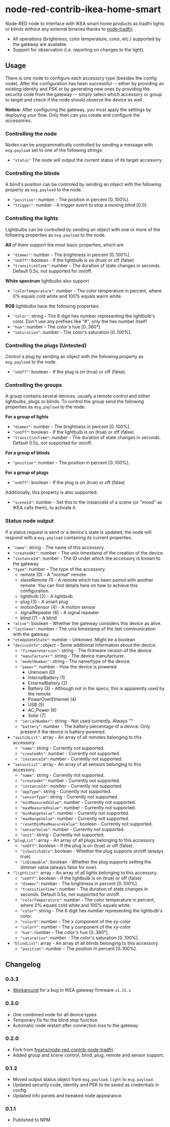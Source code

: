 # node-red-contrib-ikea-home-smart

Node-RED node to interface with IKEA smart home products as tradfri lights or blinds without any external binaries thanks to [node-tradfri](https://github.com/AlCalzone/node-tradfri-client).

* All operations (brightness, color temperature, color, etc.) supported by the gateway are available.
* Support for observation (i.e. reporting on changes to the light).

## Usage
There is one node to configure each accessory type (besides the config node). After the configuration has been successful -- either by providing an existing identity and PSK or by generating new ones by providing the security code from the gateway -- simply select which accessory or group to target and check if the node should observe the device as well.

**Notice:**
After configuring the gateway, you must apply the settings by deploying your flow. Only then can you create and configure the accessories.

### Controlling the node
Nodes can be programmatically controlled by sending a message with `msg.payload` set to one of the following strings:
* `"status"` The node will output the current status of its target accessory.

### Controlling the blinds
A blind's position can be controled by sending an object with the following property as `msg.payload` to the node.

* `"position"`: number - The position in percent [0..100%].
* `"trigger"`: number - A trigger event to stop a moving blind [0.0].

### Controlling the lights
Lightbulbs can be controlled by sending an object with one or more of the following properties as `msg.payload` to the node.

**All** of them support the most basic properties, which are
* `"dimmer"`: number - The brightness in percent [0..100%].
* `"onOff"`: boolean - If the lightbulb is on (true) or off (false)
* `"transitionTime"`: number - The duration of state changes in seconds. Default 0.5s, not supported for on/off.

**White spectrum** lightbulbs also support
* `"colorTemperature"`: number - The color temperature in percent, where 0% equals cold white and 100% equals warm white.

**RGB** lightbulbs have the following properties:
* `"color"`: string - The 6 digit hex number representing the lightbulb's color. Don't use any prefixes like "#", only the hex number itself!
* `"hue"`: number - The color's hue [0..360°].
* `"saturation"`: number - The color's saturation [0..100%].

### Controlling the plugs (Untested)
Control a plug by sending an object with the following property as `msg.payload` to the node.

* `"onOff"`: boolean - If the plug is on (true) or off (false).

### Controlling the groups
A group contains several devices, usually a remote control and either lightbulbs, plugs or blinds. To control the group send the following properties as `msg.payload` to the node:

**For a group of lights**
* `"dimmer"`: number - The brightness in percent [0..100%].
* `"onOff"`: boolean - If the lightbulb is on (true) or off (false)
* `"transitionTime"`: number - The duration of state changes in seconds. Default 0.5s, not supported for on/off.

**For a group of blinds**
* `"position"`: number - The position in percent [0..100%].

**For a group of plugs**
* `"onOff"`: boolean - If the plug is on (true) or off (false)

Additionally, this property is also supported:
* `"sceneId"`: number - Set this to the instanceId of a scene (or "mood" as IKEA calls them), to activate it.

### Status node output
If a status request is send or a device's state is updated, the node will respond with a `msg.payload` containing its current properties.

* `"name"`: string - The name of this accessory.
* `"createdAt"`: number - The unix timestamp of the creation of the device.
* `"instanceId"`: number - The ID under which the accessory is known to the gateway.
* `"type"`: number - The type of the accessory.
	- remote (0) - A "normal" remote
	- slaveRemote (1) - A remote which has been paired with another remote. You can find details here on how to achieve this configuration.
	- lightbulb (2) - A lightbulb
	- plug (3) - A smart plug
	- motionSensor (4) - A motion sensor
	- signalRepeater (6) - A signal repeater
	- blind (7) - A blind
* `"alive"`: boolean - Whether the gateway considers this device as alive.
* `"lastSeen"`: number - The unix timestamp of the last communication with the gateway.
* `"otaUpdateState"`: number - Unknown. Might be a boolean
* `"deviceInfo"`: object - Some additional information about the device.
	- `"firmwareVersion"`: string - The firmware version of the device.
	- `"manufacturer"`: string - The device manufacturer.
	- `"modelNumber"`: string - The name/type of the device.
	- `"power"`: number - How the device is powered.
		* Unknown (0)
		* InternalBattery (1)
		* ExternalBattery (2)
		* Battery (3) - Although not in the specs, this is apparently used by the remote
		* PowerOverEthernet (4)
		* USB (5)
		* AC_Power (6)
		* Solar (7)
	- `"serialNumber"`: string - Not used currently. Always ""
	- `"battery"`: number - The battery percentage of a device. Only present if the device is battery-powered.
* `"switchList"`: array - An array of all remotes belonging to this accessory.
	- `"name"`: string - Currently not supported.
	- `"createdAt"`: number - Currently not supported.
	- `"instanceId"`: number - Currently not supported.
* `"sensorList"`: array - An array of all sensors belonging to this accessory.
	- `"name"`: string - Currently not supported.
	- `"createdAt"`: number - Currently not supported.
	- `"instanceId"`: number - Currently not supported.
	- `"appType"`: string - Currently not supported.
	- `"sensorType"`: string - Currently not supported.
	- `"minMeasuredValue"`: number - Currently not supported.
	- `"maxMeasuredValue"`: number - Currently not supported.
	- `"minRangeValue"`: number - Currently not supported.
	- `"maxRangeValue"`: number - Currently not supported.
	- `"resetMinMaxMeasureValue"`: boolean - Currently not supported.
	- `"sensorValue"`: number - Currently not supported.
	- `"unit"`: string - Currently not supported.
* `"plugList"`: array - An array of all plugs belonging to this accessory.
	- `"onOff"`: boolean - If the plug is on (true) or off (false).
	- `"isSwitchable"`: boolean - Whether the plug supports on/off (always true).
	- `"isDimmable"`: boolean - Whether the plug supports setting the dimmer value (always false for now).
* `"lightList"`: array - An array of all lights belonging to this accessory.
	- `"onOff"`: boolean - If the lightbulb is on (true) or off (false)
	- `"dimmer"`: number - The brightness in percent [0..100%].
	- `"transitionTime"`: number - The duration of state changes in seconds. Default 0.5s, not supported for on/off.
	- `"colorTemperature"`: number - The color temperature in percent, where 0% equals cold white and 100% equals white.
	- `"color"`: string - The 6 digit hex number representing the lightbulb's color.
	- `"colorX"`: number - The x component of the xy-color
	- `"colorY"`: number - The y component of the xy-color
	- `"hue"`: number - The color's hue [0..360°].
	- `"saturation"`: number - The color's saturation [0..100%].
* `"blindList"`: array - An array of all blinds belonging to this accessory.
	- `"position"`: number - The position in percent [0..100%].

## Changelog

### 0.3.3
* [Workaround](https://github.com/AlCalzone/node-tradfri-client/releases/tag/v3.0.1) for a bug in IKEA gateway firmware `v1.15.x`

### 0.3.0
* One combined node for all device types
* Temporary fix for the blind stop function
* Automatic node restart after connection loss to the gateway

### 0.2.0
* Fork from [freahs/node-red-contrib-node-tradfri](https://github.com/freahs/node-red-contrib-node-tradfri)
* Added group and scene control, blind, plug, remote and sensor support.

### 0.1.2
* Moved output status object from `msg.payload.light` to `msg.payload`.
* Updated security code, identity and PSK to be saved as credentials in config.
* Updated info panels and tweaked node appearance.

### 0.1.1
* Published to NPM
